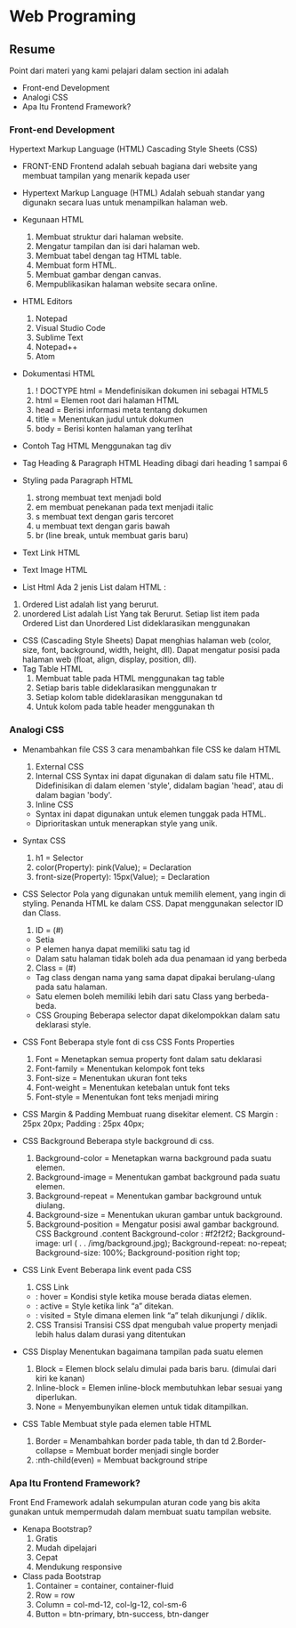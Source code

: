 # Web Programing
## Resume
Point dari materi yang kami pelajari dalam section ini adalah 
- Front-end Development
- Analogi CSS
- Apa Itu Frontend Framework?
### Front-end Development
Hypertext Markup Language (HTML)
Cascading Style Sheets (CSS)
- FRONT-END
Frontend adalah sebuah bagiana dari website yang membuat tampilan yang menarik kepada user
- Hypertext Markup Language (HTML)
Adalah sebuah standar yang digunakn secara luas untuk menampilkan halaman web.
- Kegunaan HTML
	1. Membuat struktur dari halaman website.
	2. Mengatur tampilan dan isi dari halaman web.
	3. Membuat tabel dengan tag HTML table.
	4. Membuat form HTML.
	5. Membuat gambar dengan canvas.
	6. Mempublikasikan halaman website secara online.
- HTML Editors
	1. Notepad
	2. Visual Studio Code
	3. Sublime Text
	4. Notepad++
	5. Atom
- Dokumentasi HTML
	1. ! DOCTYPE html = Mendefinisikan dokumen ini sebagai HTML5
	2. html   = Elemen root dari halaman HTML
	3. head   = Berisi informasi meta tentang dokumen
	4. title    = Menentukan judul untuk dokumen
	5. body   = Berisi konten halaman yang terlihat
- Contoh Tag HTML
 Menggunakan tag div 
		
- Tag Heading & Paragraph HTML
Heading dibagi dari heading 1 sampai 6
- Styling pada Paragraph HTML
	1. strong membuat text menjadi bold 
	2. em membuat penekanan pada text menjadi italic 
	3. s membuat text dengan garis tercoret
	4. u membuat text dengan garis bawah
	5. br (line break, untuk membuat garis baru)
- Text Link HTML
- Text Image HTML
- List Html
Ada 2 jenis List dalam HTML :
1. Ordered List adalah list yang berurut.
2. unordered List adalah List Yang tak Berurut. 
Setiap list item pada Ordered List dan Unordered List dideklarasikan menggunakan 
- CSS (Cascading Style Sheets)
Dapat menghias halaman web (color, size, font, background, width, height, dll). Dapat mengatur posisi pada halaman web (float, align, display, position, dll).
- Tag Table HTML
	1. Membuat table pada HTML menggunakan tag table
	2. Setiap baris table dideklarasikan menggunakan tr
	3. Setiap kolom table dideklarasikan menggunakan td
	4. Untuk kolom pada table header menggunakan th
### Analogi CSS
- Menambahkan file CSS
3 cara menambahkan file CSS ke dalam HTML
	1. External CSS
	2. Internal CSS
Syntax ini dapat digunakan di dalam satu file HTML. Didefinisikan di dalam elemen 'style', didalam bagian 'head', atau di dalam bagian 'body'.
	3. Inline CSS
	- Syntax ini dapat digunakan untuk elemen tunggak pada HTML.
	- Diprioritaskan untuk menerapkan style yang unik.
- Syntax CSS
	1. h1 = Selector
	2. color(Property): pink(Value); = Declaration
	3. front-size(Property): 15px(Value); = Declaration
- CSS Selector
Pola yang digunakan untuk memilih element, yang ingin di styling.
Penanda HTML ke dalam CSS. Dapat menggunakan selector ID dan Class.
	1. ID = (#)
	- Setia
	- P elemen hanya dapat memiliki satu tag id
	- Dalam satu halaman tidak boleh ada dua penamaan id yang berbeda
	2. Class = (#)
	- Tag class dengan nama yang sama dapat dipakai berulang-ulang pada satu halaman.
	- Satu elemen boleh memiliki lebih dari satu Class yang berbeda-beda.
	- CSS Grouping
Beberapa selector dapat dikelompokkan dalam satu deklarasi style.
- CSS Font
Beberapa style font di css
CSS Fonts Properties
	1. Font = Menetapkan semua property font dalam satu deklarasi
	2. Font-family = Menentukan kelompok font teks
	3. Font-size = Menentukan ukuran font teks
	4. Font-weight = Menentukan ketebalan untuk font teks
	5. Font-style = Menentukan font teks menjadi miring
- CSS Margin & Padding
Membuat ruang disekitar element.
CS
	Margin : 25px 20px;
	Padding : 25px 40px;

- CSS Background
Beberapa style background di css.
	1. Background-color = Menetapkan warna background pada suatu elemen.
	2. Background-image = Menentukan gambat background pada suatu elemen.
	3. Background-repeat = Menentukan gambar background untuk diulang.
	4. Background-size = Menentukan ukuran gambar untuk background.
	5. Background-position = Mengatur posisi awal gambar background.
CSS Background
.content 
	Background-color : #f2f2f2;
	Background-image: url ( . . /img/background.jpg);
	Background-repeat: no-repeat;	
	Background-size: 100%;
	Background-position right top;

- CSS Link Event
Beberapa link event pada CSS
	1. CSS Link 
	- : hover = Kondisi style ketika mouse berada diatas elemen.
	- : active = Style ketika link “a” ditekan.
	- : visited = Style dimana elemen link “a” telah dikunjungi / diklik.
	2. CSS Transisi 
Transisi CSS dpat mengubah value property menjadi lebih halus dalam durasi yang ditentukan
- CSS Display
Menentukan bagaimana tampilan pada suatu elemen
	1. Block = Elemen block selalu dimulai pada baris baru. (dimulai dari kiri ke kanan)
	2. Inline-block = Elemen inline-block membutuhkan lebar sesuai yang diperlukan.
	3. None = Menyembunyikan elemen untuk tidak ditampilkan.
- CSS Table
Membuat style pada elemen table HTML
	1. Border = Menambahkan border pada table, th dan td
	2.Border-collapse = Membuat border menjadi single border
	3. :nth-child(even) = Membuat background stripe
### Apa Itu Frontend Framework?
Front End Framework adalah sekumpulan aturan code yang bis akita gunakan untuk mempermudah dalam membuat suatu tampilan website.
- Kenapa Bootstrap?
	1. Gratis
	2. Mudah dipelajari
	3. Cepat
	4. Mendukung responsive
- Class pada Bootstrap
	1. Container = container, container-fluid
	2. Row = row
	3. Column = col-md-12, col-lg-12, col-sm-6
	4. Button = btn-primary, btn-success, btn-danger
